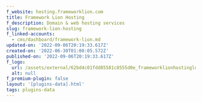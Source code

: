 ```yaml
---
f_website: hosting.frameworklion.com
title: Framework Lion Hosting
f_description: Domain & web hosting services
slug: framework-lion-hosting
f_linked-accounts:
  - cms/dashboard/framework-lion.md
updated-on: '2022-09-06T20:19:33.617Z'
created-on: '2022-06-30T01:00:05.572Z'
published-on: '2022-09-06T20:19:33.617Z'
f_logo:
  url: /assets/external/62bd4c01fdd85581c8555d0e_frameworklionhostinglogo.jpeg
  alt: null
f_premium-plugin: false
layout: '[plugins-data].html'
tags: plugins-data
---
```



